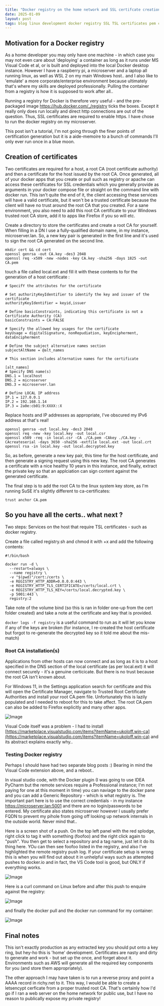 ```yaml
---
title: "Docker registry on the home network and SSL certifcate creation"
date: 2025-01-09
layout: post
tags: blog linux development docker registry SSL TSL certificates pem crt CA
---
```


## Motivation for a Docker registry

As a home developer you may only have one machine - in which case you may not even care about 'deploying' a container as long as it runs under MS Visual Code et al, or is built and deployed into the local Docker desktop instance. However I have a raspberry pi, a microserver and a laptop all running linux, as well as WSL 2 on my main Windows host.. and I also like to 'emulate' a more corporate/enterprise environment because ultimately that's where my skills are deployed professionally. Pulling the container from a registry is how it is supposed to work after all..

Running a registry for Docker is therefore very useful - and the pre-packaged image <https://hub.docker.com/_/registry> ticks the boxes. Except it really only does run locally and direct http connections are out of the question. Thus, SSL certificates are required to enable https. I have chose to run the docker registry on my microserver.

This post isn't a tutorial, I'm not going through the finer points of certification generation but it is a aide-memoire to a bunch of commands I'll only ever run once in a blue moon.

## Creation of certificates

Two certificates are required for a host, a root CA (root certificate authority) and then a certificate for the host issued by the root CA. Once generated, all of your docker apps that you create or pull such as registry or apache can access these certificates for SSL credentials which you generally provide as arguments in your docker compose file or straight on the command line with docker run. This isn't quite the end of it, the client accessing these services will have a valid certificate, but it won't be a trusted certificate because the client will have no trust around the root CA that you created. For a sane environment, you also need to add this root CA certificate to your Windows trusted root CA store, add it to apps like Firefox if you so will etc.

Create a directory to store the certificates and create a root CA for yourself. When filling in a DN I use a fully-qualified domain name, in my instance, microserver.lan. So, a new key pair is generated in the first line and it's used to sign the root CA generated on the second line.

```
mkdir cert && cd cert
openssl genrsa -out CA.key -des3 2048
openssl req -x509 -new -nodes -key CA.key -sha256 -days 1825 -out CA.pem
```

touch a file called local.ext and fill it with these contents to for the generation of a host certificate :

```
# SpecifY the attributes for the certificate

# Set authorityKeyIdentifier to identify the key and issuer of the certificate
authorityKeyIdentifier = keyid,issuer

# Define basicConstraints, indicating this certificate is not a Certificate Authority (CA)
basicConstraints = CA:FALSE

# Specify the allowed key usages for the certificate
keyUsage = digitalSignature, nonRepudiation, keyEncipherment, dataEncipherment

# Define the subject alternative names section
subjectAltName = @alt_names

# This section includes alternative names for the certificate

[alt_names]
# Specify DNS name(s)
DNS.1 = localhost
DNS.2 = microserver
DNS.3 = microserver.lan

# Define LOCAL IP address
IP.1 = 127.0.0.1
IP.2 = 192.168.1.14
IP.3 = 2a0e:cb01:9:XXXX::X
```

Replace hosts and IP addresses as appropriate, I've obscured my IPv6 address at that's real!

```
openssl genrsa -out local.key -des3 2048
openssl req -new -key local.key -out local.csr
openssl x509 -req -in local.csr -CA ./CA.pem -CAkey ./CA.key -CAcreateserial -days 3650 -sha256 -extfile local.ext -out local.crt
openssl rsa -in local.key -out local.decrypted.key
````

So, as before, generate a new key pair, this time for the host certificate, and then generate a signing request using this new key. The root CA generates a certificate with a nice healthy 10 years in this instance, and finally, extract the private key so that an applciation can sign content against the generated certificate. 

The final step is to add the root CA to the linux system key store, as I'm running SuSE it's slightly different to ca-certificates:
```
trust anchor CA.pem 
```

## So you have all the certs.. what next ?

Two steps: Services on the host that require TSL certificates - such as docker registry.

Create a file called registry.sh and chmod it with +x and add the following contents:

```
#!/bin/bash

docker run -d \
  --restart=always \
  --name registry \
  -v "$(pwd)"/cert:/certs \
  -e REGISTRY_HTTP_ADDR=0.0.0.0:443 \
  -e REGISTRY_HTTP_TLS_CERTIFICATE=/certs/local.crt \
  -e REGISTRY_HTTP_TLS_KEY=/certs/local.decrypted.key \
  -p 5001:443 \
  registry:2

```
Take note of the volume bind (so this is ran in folder one-up from the cert folder created) and take a note at the certificate and key that is provided.

```docker logs -f registry```
is a useful command to run as it will let you know if any of the keys are broken (for instance, I re-created the host certificate but forgot to re-generate the decrypted key so it told me about the mis-match)

### Root CA installation(s)

Applications from other hosts can now connect and as long as it is to a host specified in the DNS section of the local certificate (as per local.ext) it will connect securely - it's a genuine certicicate. But there is no trust because the root CA isn't known about.

For Windows 11, in the Settings application search for certificate and this will open the Certificate Manager, navigate to Trusted Root Certificate Authorities and install your root CA.pem file. Unfortunately this is lazily populated and I needed to reboot for this to take affect. The root CA.pem can also be added to Firefox explicitly and many other apps.

![Image](/assets/images/rootca.png "microserver.lan root CA added to the Windows trusted root")

Visual Code itself was a problem - I had to install [https://marketplace.visualstudio.com/items?itemName=ukoloff.win-ca](https://marketplace.visualstudio.com/items?itemName=ukoloff.win-ca) and its abstract explains exactly why..

### Testing Docker registry

Perhaps I should have had two separate blog posts :) Bearing in mind the Visual Code extension above, and a reboot..

In visual studio code, with the Docker plugin (I was going to use IDEA PyCharm but the remote services require a Professional instance; I'm not paying for one at this moment in time) you can naviage to the docker pane and you can add a Generic Repository - which is what registry is. The important part here is to use the correct credentials - in my instance https://microserver.lan:5001 and there are no login/passwords to be entered. My certificate also states microserver however I usually prefer FQDN to prevent my pihole from going off looking up network internals in the outside world. Never mind that..

Here is a screen shot of a push. On the top left panel with the red splodge, right click to tag it with something (foofoo) and the right click again to "push". You then get to select a repository and a tag name, just let it do its thing here. YOu can then see foofoo listed in the registry, and also I've highlighted the remote registry push log. If your certificate setup is wrong this is when you will find out about it in unhelpful ways such as attempted pushes to docker.io and in fact, the VS Code tool is good, but ONLY if everything works.

![Image](/assets/images/vscode.png)

Here is a curl command on Linux before and after this push to enquire against the registry:

![Image](/assets/images/working.png)

and finally the docker pull and the docker run command for my container:

![Image](/assets/images/excellent.png "Happy days Richard, Happy days")

## Final notes

This isn't exactly production as any extracted key you should put onto a key ring, but hey-ho this is 'home' development. Certificates are nasty and dirty to generate and work - but set up the once, and forget about it. Environments such as AWS will generate all the required key components for you (and store them appropriately).

The other approach I may have taken is to run a reverse proxy and point a AAAA record in richy.net to it. This way, I would be able to create a letsencypt cerficate from a proper trusted root CA. That's certainly how I'd go if I ran a web server on the home network for public use, but I have no reason to publically expose my private registry!
